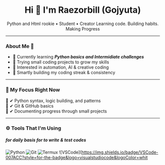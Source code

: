 <h1 align="center">Hi 👋 I'm Raezorbill (Gojyuta)</h1>

<p align="center">
  Python and Html rookie •  Student •  Creator
  Learning code. Building habits. Making Progress
</p>

---

###  About Me 🔻

- 🧪 Currently learning ***Python basics and Intermidiate challenges***
- 🧰 Trying small coding projects to grow my skills  
- 🌱 Interested in automation, AI & creative coding  
- 🎯 Smartly building my coding streak & consistency

---

### 🚧 My Focus Right Now

🔹 ✔ Python syntax, logic building, and patterns  
🔹 ✔ Git & GitHub basics  
🔹 ✔ Documenting progress through small projects

---

### ⚙️ Tools That I'm Using
##### for daily basis for to write & test codes

![Python](https://img.shields.io/badge/Python-3670A0?style=for-the-badge&logo=python&logoColor=white)
![Git](https://img.shields.io/badge/Git-F05032?style=for-the-badge&logo=git&logoColor=white)
![Termux](https://img.shields.io/badge/Termux-000000?style=for-the-badge&logo=linux&logoColor=white)
![VSCode](https://img.shields.io/badge/VSCode-007ACC?style=for-the-badge&logo=visualstudiocode&logoColor=whit
